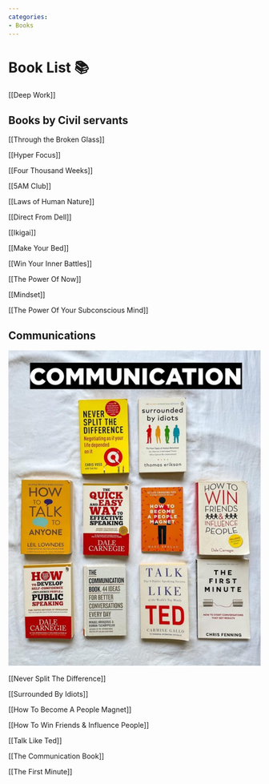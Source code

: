 ```yaml
---
categories:
- Books
---
```

# Book List 📚

[[Deep Work]]

  

## Books by Civil servants 

[[Through the Broken Glass]]

[[Hyper Focus]]

[[Four Thousand Weeks]]

[[5AM Club]]

[[Laws of Human Nature]]

[[Direct From Dell]]

[[Ikigai]]  

[[Make Your Bed]]

[[Win Your Inner Battles]]

[[The Power Of Now]]

[[Mindset]]

[[The Power Of Your Subconscious Mind]]

  

## Communications

![](../files/51eea4bb-dce2-4fea-b5c5-84fbe696fea7.png)  

[[Never Split The Difference]]

[[Surrounded By Idiots]]

[[How To Become A People Magnet]]

[[How To Win Friends & Influence People]]

[[Talk Like Ted]]

[[The Communication Book]]

[[The First Minute]]